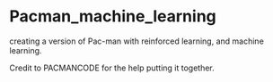 # Pacman_machine_learning
creating a version of Pac-man with reinforced learning, and machine learning. 

Credit to PACMANCODE for the help putting it together. 

